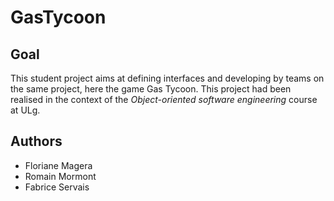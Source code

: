 # GasTycoon
## Goal
This student project aims at defining interfaces and developing by teams on the same project, here the game Gas Tycoon. This project had been realised in the context of the *Object-oriented software engineering* course at ULg.

## Authors
- Floriane Magera
- Romain Mormont
- Fabrice Servais
